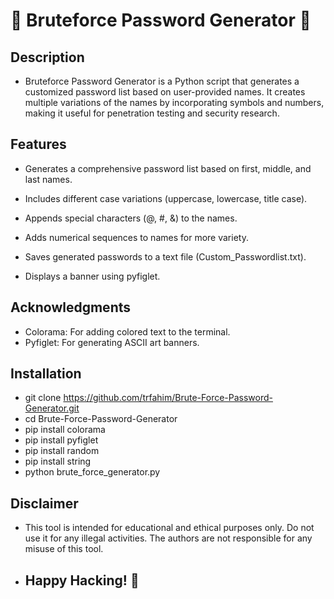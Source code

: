 # 🤖 Bruteforce Password Generator 🤖
## Description
- Bruteforce Password Generator is a Python script that generates a customized password list based on user-provided names. It creates multiple variations of the names by incorporating symbols and numbers, making it useful for penetration testing and security research.
## Features
- Generates a comprehensive password list based on first, middle, and last names.

- Includes different case variations (uppercase, lowercase, title case).

- Appends special characters (@, #, &) to the names.

- Adds numerical sequences to names for more variety.

- Saves generated passwords to a text file (Custom_Passwordlist.txt).

- Displays a banner using pyfiglet.
## Acknowledgments
- Colorama: For adding colored text to the terminal.
- Pyfiglet: For generating ASCII art banners.
## Installation
- git clone https://github.com/trfahim/Brute-Force-Password-Generator.git
- cd Brute-Force-Password-Generator
- pip install colorama
- pip install pyfiglet
-  pip install random
-  pip install string
- python brute_force_generator.py
## Disclaimer
  - This tool is intended for educational and ethical purposes only. Do not use it for any illegal activities. The authors are not responsible for any misuse of this tool.
 
  - ## Happy Hacking! 🚀
